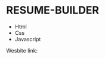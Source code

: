 # RESUME-BUILDER
<ul>
  <li>Html</li>
  <li>Css</li>
  <li>Javascript</li>
</ul>
<p>Wesbite link:</p>

